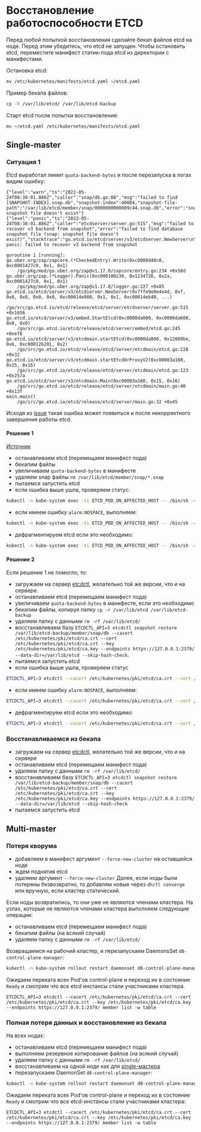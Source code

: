 # Восстановление работоспособности ETCD
Перед любой попыткой восстановления сделайте бекап файлов etcd на ноде.
Перед этим убедитесь, что etcd не запущен. Чтобы остановить etcd, переместите манифест статик-пода
etcd из директории с манифестами.

Остановка etcd:
```bash
mv /etc/kubernetes/manifests/etcd.yaml ~/etcd.yaml
```

Пример бекапа файлов:
```bash
cp -R /var/lib/etcd/ /var/lib/etcd-backup
```

Старт etcd после попытки восстановления:
```bash
mv ~/etcd.yaml /etc/kubernetes/manifests/etcd.yaml
```

## Single-master

### Ситуация 1
Etcd выработал лимит `quota-backend-bytes` и после перезапуска в логах видим ошибку:
```
{"level":"warn","ts":"2022-05-24T08:38:01.886Z","caller":"snap/db.go:88","msg":"failed to find [SNAPSHOT-INDEX].snap.db","snapshot-index":40004,"snapshot-file-path":"/var/lib/etcd/member/snap/0000000000009c44.snap.db","error":"snap: snapshot file doesn't exist"}
{"level":"panic","ts":"2022-05-24T08:38:01.886Z","caller":"etcdserver/server.go:515","msg":"failed to recover v3 backend from snapshot","error":"failed to find database snapshot file (snap: snapshot file doesn't exist)","stacktrace":"go.etcd.io/etcd/server/v3/etcdserver.NewServer\n\t/go/src/go.etcd.io/etcd/release/etcd/server/etcdserver/server.go:515\ngo.etcd.io/etcd/server/v3/embed.StartEtcd\n\t/go/src/go.etcd.io/etcd/release/etcd/server/embed/etcd.go:245\ngo.etcd.io/etcd/server/v3/etcdmain.startEtcd\n\t/go/src/go.etcd.io/etcd/release/etcd/server/etcdmain/etcd.go:228\ngo.etcd.io/etcd/server/v3/etcdmain.startEtcdOrProxyV2\n\t/go/src/go.etcd.io/etcd/release/etcd/server/etcdmain/etcd.go:123\ngo.etcd.io/etcd/server/v3/etcdmain.Main\n\t/go/src/go.etcd.io/etcd/release/etcd/server/etcdmain/main.go:40\nmain.main\n\t/go/src/go.etcd.io/etcd/release/etcd/server/main.go:32\nruntime.main\n\t/go/gos/go1.16.15/src/runtime/proc.go:225"}
panic: failed to recover v3 backend from snapshot

goroutine 1 [running]:
go.uber.org/zap/zapcore.(*CheckedEntry).Write(0xc0000d40c0, 0xc0001427c0, 0x1, 0x1)
	/go/pkg/mod/go.uber.org/zap@v1.17.0/zapcore/entry.go:234 +0x58d
go.uber.org/zap.(*Logger).Panic(0xc000100230, 0x1234726, 0x2a, 0xc0001427c0, 0x1, 0x1)
	/go/pkg/mod/go.uber.org/zap@v1.17.0/logger.go:227 +0x85
go.etcd.io/etcd/server/v3/etcdserver.NewServer(0x7ffe9e0e4e4d, 0xf, 0x0, 0x0, 0x0, 0x0, 0xc00014e900, 0x1, 0x1, 0xc00014eb40, ...)
	/go/src/go.etcd.io/etcd/release/etcd/server/etcdserver/server.go:515 +0x1656
go.etcd.io/etcd/server/v3/embed.StartEtcd(0xc0000da000, 0xc0000da600, 0x0, 0x0)
	/go/src/go.etcd.io/etcd/release/etcd/server/embed/etcd.go:245 +0xef8
go.etcd.io/etcd/server/v3/etcdmain.startEtcd(0xc0000da000, 0x12089be, 0x6, 0xc000126201, 0x2)
	/go/src/go.etcd.io/etcd/release/etcd/server/etcdmain/etcd.go:228 +0x32
go.etcd.io/etcd/server/v3/etcdmain.startEtcdOrProxyV2(0xc00003a160, 0x15, 0x16)
	/go/src/go.etcd.io/etcd/release/etcd/server/etcdmain/etcd.go:123 +0x257a
go.etcd.io/etcd/server/v3/etcdmain.Main(0xc00003a160, 0x15, 0x16)
	/go/src/go.etcd.io/etcd/release/etcd/server/etcdmain/main.go:40 +0x13f
main.main()
	/go/src/go.etcd.io/etcd/release/etcd/server/main.go:32 +0x45
```
Исходя из [issue](https://github.com/etcd-io/etcd/issues/11949) такая ошибка может появиться и после некорректного завершения работы etcd.

#### Решение 1
[Источник](https://github.com/etcd-io/etcd/issues/11949#issuecomment-1029906679)
- останавливаем etcd (перемещаем манифест пода)
- бекапим файлы
- увеличиваем `quota-backend-bytes` в манифесте
- удаляем snap файлы `rm /var/lib/etcd/member/snap/*.snap`
- пытаемся запустить etcd
- если ошибка выше ушла, проверяем статус:
```bash
kubectl -n kube-system exec -ti ETCD_POD_ON_AFFECTED_HOST -- /bin/sh -c 'ETCDCTL_API=3 etcdctl --cacert /etc/kubernetes/pki/etcd/ca.crt --cert /etc/kubernetes/pki/etcd/ca.crt --key /etc/kubernetes/pki/etcd/ca.key --endpoints https://127.0.0.1:2379/ endpoint status -w table'
```
- если имеем ошибку `alarm:NOSPACE`, выполняем:
```bash
kubectl -n kube-system exec -ti ETCD_POD_ON_AFFECTED_HOST -- /bin/sh -c 'ETCDCTL_API=3 etcdctl --cacert /etc/kubernetes/pki/etcd/ca.crt --cert /etc/kubernetes/pki/etcd/ca.crt --key /etc/kubernetes/pki/etcd/ca.key --endpoints https://127.0.0.1:2379/ alarm disarm'
```
- дефрагментируем etcd если это необходимо:
```bash
kubectl -n kube-system exec -ti ETCD_POD_ON_AFFECTED_HOST -- /bin/sh -c 'ETCDCTL_API=3 etcdctl --cacert /etc/kubernetes/pki/etcd/ca.crt --cert /etc/kubernetes/pki/etcd/ca.crt --key /etc/kubernetes/pki/etcd/ca.key --endpoints https://127.0.0.1:2379/ defrag --command-timeout=60s'
```

#### Решение 2
Если решение 1 не помогло, то:
- загружаем на сервер [etcdctl](https://github.com/etcd-io/etcd/releases), желательно той же версии, что и на сервере.
- останавливаем etcd (перемещаем манифест пода)
- увеличиваем `quota-backend-bytes` в манифесте, если это необходимо
- бекапим файлы, копируя папку `cp -r /var/lib/etcd /var/lib/etcd-backup`
- удаляем папку c данными `rm -rf /var/lib/etcd/`
- восстанавливаем базу `ETCDCTL_API=3 etcdctl snapshot restore /var/lib/etcd-backup/member/snap/db --cacert /etc/kubernetes/pki/etcd/ca.crt --cert /etc/kubernetes/pki/etcd/ca.crt --key /etc/kubernetes/pki/etcd/ca.key --endpoints https://127.0.0.1:2379/  --data-dir=/var/lib/etcd --skip-hash-check`.
- пытаемся запустить etcd
- если ошибка выше ушла, проверяем статус
```bash
ETCDCTL_API=3 etcdctl --cacert /etc/kubernetes/pki/etcd/ca.crt --cert /etc/kubernetes/pki/etcd/ca.crt --key /etc/kubernetes/pki/etcd/ca.key --endpoints https://127.0.0.1:2379/ endpoint status -w table
```
- если имеем ошибку `alarm:NOSPACE`, выполняем:
```bash
ETCDCTL_API=3 etcdctl --cacert /etc/kubernetes/pki/etcd/ca.crt --cert /etc/kubernetes/pki/etcd/ca.crt --key /etc/kubernetes/pki/etcd/ca.key --endpoints https://127.0.0.1:2379/ alarm disarm
```
- дефрагментируем etcd если это необходимо:
```bash
ETCDCTL_API=3 etcdctl --cacert /etc/kubernetes/pki/etcd/ca.crt --cert /etc/kubernetes/pki/etcd/ca.crt --key /etc/kubernetes/pki/etcd/ca.key --endpoints https://127.0.0.1:2379/ defrag --command-timeout=60s
```

### Восстанавливаемся из бекапа
- загружаем на сервер [etcdctl](https://github.com/etcd-io/etcd/releases), желательно той же версии, что и на сервере
- останавливаем etcd (перемещаем манифест пода)
- удаляем папку c данными `rm -rf /var/lib/etcd/`
- восстанавливаем базу `ETCDCTL_API=3 etcdctl snapshot restore /var/lib/etcd-backup/member/snap/db --cacert /etc/kubernetes/pki/etcd/ca.crt --cert /etc/kubernetes/pki/etcd/ca.crt --key /etc/kubernetes/pki/etcd/ca.key --endpoints https://127.0.0.1:2379/  --data-dir=/var/lib/etcd --skip-hash-check`
- пытаемся запустить etcd

## Multi-master

### Потеря кворума
- добавляем в манифест аргумент `--force-new-cluster` на оставшейся ноде
- ждем поднятия etcd
- удаляем аргумент `--force-new-cluster`
Далее, если ноды были потеряны безвозвратно, то добавлям новые через `dhctl converge` или вручную, если кластер статический.

Если ноды возвратились, то они уже не являются членами кластера.
На узлах, которые не являются членами кластера выполняем следующие операции:
- останавливаем etcd (перемещаем манифест пода)
- бекапим файлы (на всякий случай)
- удаляем папку c данными `rm -rf /var/lib/etcd/`

Возвращаемся на рабочий кластер, и перезапускаем DaemonsSet `d8-control-plane-manager`:
```bash
kubectl -n kube-system rollout restart daemonset d8-control-plane-manager
```
Ожидаем переката всех Pod'ов control-plane и переход их в состояние `Ready` и смотрим что все etcd инстансы стали участниками кластера.
```
ETCDCTL_API=3 etcdctl --cacert /etc/kubernetes/pki/etcd/ca.crt --cert /etc/kubernetes/pki/etcd/ca.crt --key /etc/kubernetes/pki/etcd/ca.key --endpoints https://127.0.0.1:2379/ member list -w table
```
### Полная потеря данных и восстановление из бекапа

На всех нодах:
- останавливаем etcd (перемещаем манифест пода)
- выполняем резервное копирование файлов (на всякий случай)
- удаляем папку c данными `rm -rf /var/lib/etcd/`
- восстанавливаем на одной ноде как для [single-мастера](#восстанавливаемся-из-бекапа)
- перезапускаем DaemonSet `d8-control-plane-manager`:
```bash
kubectl -n kube-system rollout restart daemonset d8-control-plane-manager
```
Ожидаем переката всех Pod'ов control-plane и переход их в состояние `Ready` и смотрим что все etcd-инстансы стали участниками кластера:
```
ETCDCTL_API=3 etcdctl --cacert /etc/kubernetes/pki/etcd/ca.crt --cert /etc/kubernetes/pki/etcd/ca.crt --key /etc/kubernetes/pki/etcd/ca.key --endpoints https://127.0.0.1:2379/ member list -w table
```
